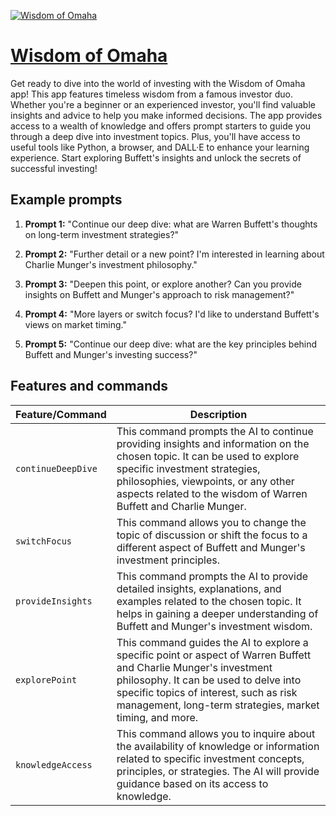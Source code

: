[![Wisdom of Omaha](https://files.oaiusercontent.com/file-MNXHCvyGU4AfnFCphHGhJUa5?se=2123-10-17T01%3A13%3A13Z&sp=r&sv=2021-08-06&sr=b&rscc=max-age%3D31536000%2C%20immutable&rscd=attachment%3B%20filename%3Dc25ff0b1-6bf8-43b1-9c71-ecaeb82f692d.webp&sig=MkdcHVaLsI7o6rwL%2BaBeumUXnuGCgMqkDfizSF/9uhk%3D)](https://chat.openai.com/g/g-KJ2a8tDDA-wisdom-of-omaha)

# [Wisdom of Omaha](https://chat.openai.com/g/g-KJ2a8tDDA-wisdom-of-omaha)

Get ready to dive into the world of investing with the Wisdom of Omaha app! This app features timeless wisdom from a famous investor duo. Whether you're a beginner or an experienced investor, you'll find valuable insights and advice to help you make informed decisions. The app provides access to a wealth of knowledge and offers prompt starters to guide you through a deep dive into investment topics. Plus, you'll have access to useful tools like Python, a browser, and DALL·E to enhance your learning experience. Start exploring Buffett's insights and unlock the secrets of successful investing!

## Example prompts

1. **Prompt 1:** "Continue our deep dive: what are Warren Buffett's thoughts on long-term investment strategies?"

2. **Prompt 2:** "Further detail or a new point? I'm interested in learning about Charlie Munger's investment philosophy."

3. **Prompt 3:** "Deepen this point, or explore another? Can you provide insights on Buffett and Munger's approach to risk management?"

4. **Prompt 4:** "More layers or switch focus? I'd like to understand Buffett's views on market timing."

5. **Prompt 5:** "Continue our deep dive: what are the key principles behind Buffett and Munger's investing success?"


## Features and commands

| Feature/Command | Description |
| --- | --- |
| `continueDeepDive` | This command prompts the AI to continue providing insights and information on the chosen topic. It can be used to explore specific investment strategies, philosophies, viewpoints, or any other aspects related to the wisdom of Warren Buffett and Charlie Munger. |
| `switchFocus` | This command allows you to change the topic of discussion or shift the focus to a different aspect of Buffett and Munger's investment principles. |
| `provideInsights` | This command prompts the AI to provide detailed insights, explanations, and examples related to the chosen topic. It helps in gaining a deeper understanding of Buffett and Munger's investment wisdom. |
| `explorePoint` | This command guides the AI to explore a specific point or aspect of Warren Buffett and Charlie Munger's investment philosophy. It can be used to delve into specific topics of interest, such as risk management, long-term strategies, market timing, and more. |
| `knowledgeAccess` | This command allows you to inquire about the availability of knowledge or information related to specific investment concepts, principles, or strategies. The AI will provide guidance based on its access to knowledge. |